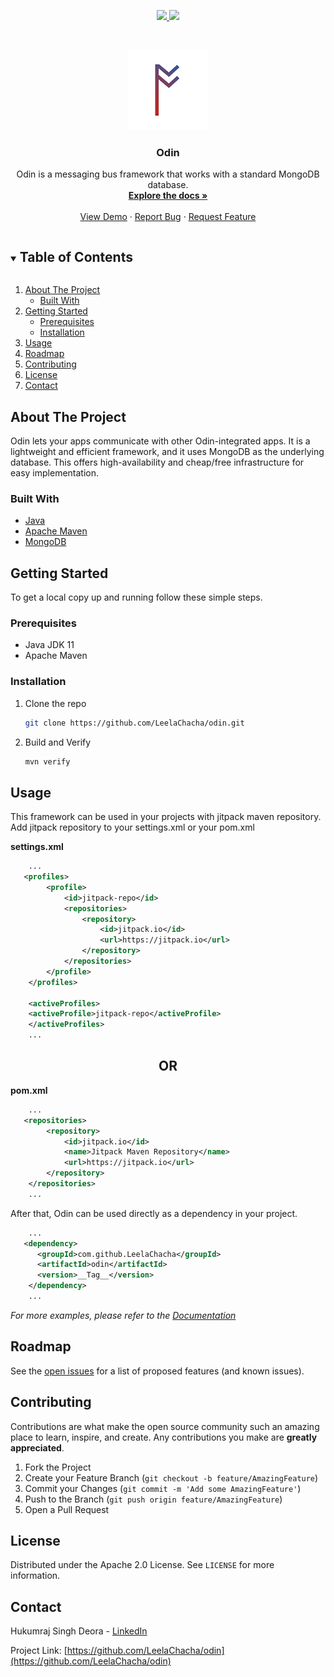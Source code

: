 <p align="center">
    <a href="https://circleci.com/gh/LeelaChacha/odin/tree/master">
        <img src="https://circleci.com/gh/LeelaChacha/odin/tree/master.svg?style=shield">
    </a>
    <a href="https://sonarcloud.io/dashboard?id=LeelaChacha_odin">
        <img src="https://sonarcloud.io/api/project_badges/measure?project=LeelaChacha_odin&metric=coverage">
    </a>
</p>

<br />
<p align="center">
  <a href="https://github.com/LeelaChacha/odin">
    <img src="https://github.com/LeelaChacha/odin/raw/master/docs/resources/odin-logo.png" alt="Logo">
  </a>

<h3 align="center">Odin</h3>

  <p align="center">
    Odin is a messaging bus framework that works with a standard MongoDB database.
    <br />
    <a href="https://github.com/LeelaChacha/odin"><strong>Explore the docs »</strong></a>
    <br />
    <br />
    <a href="https://github.com/LeelaChacha/odin">View Demo</a>
    ·
    <a href="https://github.com/LeelaChacha/odin/issues">Report Bug</a>
    ·
    <a href="https://github.com/LeelaChacha/odin/issues">Request Feature</a>
  </p>
</p>

<details open="open">
  <summary><h2 style="display: inline-block">Table of Contents</h2></summary>
  <ol>
    <li>
      <a href="#about-the-project">About The Project</a>
      <ul>
        <li><a href="#built-with">Built With</a></li>
      </ul>
    </li>
    <li>
      <a href="#getting-started">Getting Started</a>
      <ul>
        <li><a href="#prerequisites">Prerequisites</a></li>
        <li><a href="#installation">Installation</a></li>
      </ul>
    </li>
    <li><a href="#usage">Usage</a></li>
    <li><a href="#roadmap">Roadmap</a></li>
    <li><a href="#contributing">Contributing</a></li>
    <li><a href="#license">License</a></li>
    <li><a href="#contact">Contact</a></li>
  </ol>
</details>

## About The Project

Odin lets your apps communicate with other Odin-integrated apps. It is a lightweight and efficient framework, and
it uses MongoDB as the underlying database. This offers high-availability and cheap/free infrastructure for easy
implementation.


### Built With

* [Java](https://www.java.com/en/)
* [Apache Maven](https://maven.apache.org/)
* [MongoDB](https://www.mongodb.com/)

## Getting Started

To get a local copy up and running follow these simple steps.

### Prerequisites

* Java JDK 11
* Apache Maven

### Installation

1. Clone the repo
   ```sh
   git clone https://github.com/LeelaChacha/odin.git
   ```
2. Build and Verify
   ```sh
   mvn verify
   ```

## Usage

This framework can be used in your projects with jitpack maven repository.
Add jitpack repository to your settings.xml or your pom.xml

**settings.xml**
```xml
    ...
   <profiles>
        <profile>
            <id>jitpack-repo</id>
            <repositories>
                <repository>
                    <id>jitpack.io</id>
                    <url>https://jitpack.io</url>
                </repository>
            </repositories>
        </profile>
    </profiles>

    <activeProfiles>
    <activeProfile>jitpack-repo</activeProfile>
    </activeProfiles>
    ...
   ```
<h2 align="center">OR</h2>

**pom.xml**

```xml
    ...
   <repositories>
        <repository>
            <id>jitpack.io</id>
            <name>Jitpack Maven Repository</name>
            <url>https://jitpack.io</url>
        </repository>
    </repositories>
    ...
   ```

After that, Odin can be used directly as a dependency in your project.
```xml
    ...
   <dependency>
      <groupId>com.github.LeelaChacha</groupId>
      <artifactId>odin</artifactId>
      <version>__Tag__</version>
    </dependency>
    ...
   ```

_For more examples, please refer to the [Documentation](https://github.com/LeelaChacha/odin)_

## Roadmap

See the [open issues](https://github.com/LeelaChacha/odin/issues) for a list of proposed features (and known issues).

## Contributing

Contributions are what make the open source community such an amazing place to learn, inspire, and create. Any contributions you make are **greatly appreciated**.

1. Fork the Project
2. Create your Feature Branch (`git checkout -b feature/AmazingFeature`)
3. Commit your Changes (`git commit -m 'Add some AmazingFeature'`)
4. Push to the Branch (`git push origin feature/AmazingFeature`)
5. Open a Pull Request

## License

Distributed under the Apache 2.0 License. See `LICENSE` for more information.

## Contact

Hukumraj Singh Deora - [LinkedIn](https://www.linkedin.com/in/hukumraj-singh-deora/)

Project Link: [https://github.com/LeelaChacha/odin](https://github.com/LeelaChacha/odin)
